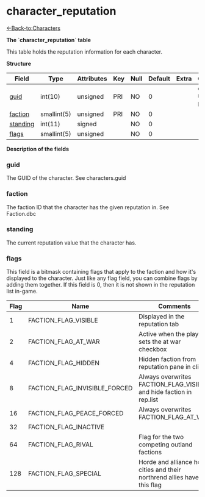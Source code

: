 # character\_reputation

[<-Back-to:Characters](database-characters.md)

**The \`character\_reputation\` table**

This table holds the reputation information for each character.

**Structure**

| Field         | Type        | Attributes | Key | Null | Default | Extra | Comment                  |
|---------------|-------------|------------|-----|------|---------|-------|--------------------------|
| [guid][1]     | int(10)     | unsigned   | PRI | NO   | 0       |       | Global Unique Identifier |
| [faction][2]  | smallint(5) | unsigned   | PRI | NO   | 0       |       |                          |
| [standing][3] | int(11)     | signed     |     | NO   | 0       |       |                          |
| [flags][4]    | smallint(5) | unsigned   |     | NO   | 0       |       |                          |

[1]: #guid
[2]: #faction
[3]: #standing
[4]: #flags

**Description of the fields**

### guid

The GUID of the character. See characters.guid

### faction

The faction ID that the character has the given reputation in. See Faction.dbc

### standing

The current reputation value that the character has.

### flags

This field is a bitmask containing flags that apply to the faction and how it's displayed to the character. Just like any flag field, you can combine flags by adding them together. If this field is 0, then it is not shown in the reputation list in-game.

| Flag | Name                          | Comments                                                                 |
|------|-------------------------------|--------------------------------------------------------------------------|
| 1    | FACTION_FLAG_VISIBLE          | Displayed in the reputation tab                                          |
| 2    | FACTION_FLAG_AT_WAR           | Active when the player sets the at war checkbox                          |
| 4    | FACTION_FLAG_HIDDEN           | Hidden faction from reputation pane in client                            |
| 8    | FACTION_FLAG_INVISIBLE_FORCED | Always overwrites FACTION_FLAG_VISIBLE and hide faction in rep.list      |
| 16   | FACTION_FLAG_PEACE_FORCED     | Always overwrites FACTION_FLAG_AT_WAR                                    |
| 32   | FACTION_FLAG_INACTIVE         |                                                                          |
| 64   | FACTION_FLAG_RIVAL            | Flag for the two competing outland factions                              |
| 128  | FACTION_FLAG_SPECIAL          | Horde and alliance home cities and their northrend allies have this flag |
